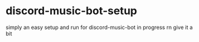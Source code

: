 # discord-music-bot-setup
simply an easy setup and run for discord-music-bot
in progress rn give it a bit
